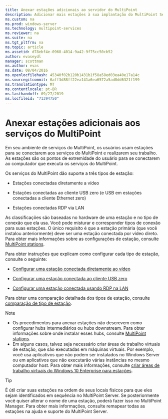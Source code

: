 ```yaml
---
title: Anexar estações adicionais ao servidor do MultiPoint
description: Adicionar mais estações à sua implantação do MultiPoint Services
ms.custom: na
ms.prod: windows-server
ms.technology: multipoint-services
ms.reviewer: na
ms.suite: na
ms.tgt_pltfrm: na
ms.topic: article
ms.assetid: d78ebf4e-0968-4014-9a42-9f75cc50cb52
author: evaseydl
manager: scottman
ms.author: evas
ms.date: 08/04/2016
ms.openlocfilehash: 45340f02b120b1431b1f58a58ed03ea40e17a14c
ms.sourcegitcommit: 6aff3d88ff22ea141a6ea6572a5ad8dd6321f199
ms.translationtype: MT
ms.contentlocale: pt-BR
ms.lasthandoff: 09/27/2019
ms.locfileid: "71394750"
---
```

# <a name="attach-additional-stations-to-multipoint-services"></a>Anexar estações adicionais aos serviços do MultiPoint
Em seu ambiente de serviços do MultiPoint, os usuários usam estações para se conectarem aos serviços do MultiPoint e realizarem seu trabalho. As estações são os pontos de extremidade do usuário para se conectarem ao computador que executa os serviços do MultiPoint.  
  
Os serviços do MultiPoint dão suporte a três tipos de estação:  
  
-   Estações conectadas diretamente a vídeo  
  
-   Estações conectadas ao cliente USB zero (e USB em estações conectadas a cliente Ethernet zero)  
  
-   Estações conectadas RDP via LAN  
  
As classificações são baseadas no hardware de uma estação e no tipo de conexão que ela usa. Você pode misturar e corresponder tipos de conexão para suas estações. O único requisito é que a estação primária (que você instalou anteriormente) deve ser uma estação conectada por vídeo direto. Para obter mais informações sobre as configurações de estação, consulte [MultiPoint stations](MultiPoint-services-Stations.md).  
  
Para obter instruções que explicam como configurar cada tipo de estação, consulte o seguinte:  
  
-   [Configurar uma estação conectada diretamente ao vídeo](Set-up-a-direct-video-connected-station-in-MultiPoint-services.md)  
  
-   [Configurar uma estação conectada ao cliente USB zero](Set-up-a-USB-zero-client-connected-station-in-MultiPoint-services.md)  
  
-   [Configurar uma estação conectada usando RDP na LAN](Set-up-an-RDP-over-LAN-connected-station-in-MultiPoint-services.md)  
  
Para obter uma comparação detalhada dos tipos de estação, consulte [comparação de tipo de estação](multipoint-services-stations.md#BKMK_StationTypeComparison).  
  
> [!NOTE]  
> -   Os procedimentos para anexar estações não descrevem como configurar hubs intermediários ou hubs downstream. Para obter informações sobre onde instalar esses hubs, consulte [MultiPoint stations](MultiPoint-services-Stations.md).  
> -   Em alguns casos, talvez seja necessário criar áreas de trabalho virtuais de estação, que são executadas em máquinas virtuais. Por exemplo, você usa aplicativos que não podem ser instalados no Windows Server ou em aplicativos que não executarão várias instâncias no mesmo computador host. Para obter mais informações, consulte [criar áreas de trabalho virtuais do Windows 10 Enterprise para estações](Create-Windows-10-Enterprise-virtual-desktops-for-stations.md).  
  
> [!TIP]  
> É útil criar suas estações na ordem de seus locais físicos para que eles sejam identificados em sequência no MultiPoint Server. Se posteriormente você quiser alterar o nome de uma estação, poderá fazer isso no MultiPoint Manager. Para obter mais informações, consulte remapear todas as estações na ajuda e suporte do MultiPoint Server.